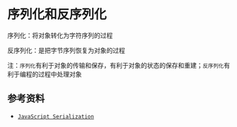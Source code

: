 # 序列化和反序列化

序列化：将对象转化为字符序列的过程

反序列化：是把字节序列恢复为对象的过程

注：` 序列化 `有利于对象的传输和保存，有利于对象的状态的保存和重建；` 反序列化 `有利于编程的过程中处理对象

## 参考资料

* [` JavaScript Serialization `](http://www.onegeek.com.au/projects/javascript-serialization)
